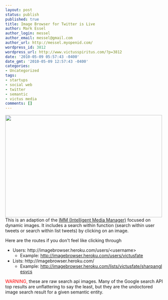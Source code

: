 ```yaml
---
layout: post
status: publish
published: true
title: Image Browser for Twitter is Live
author: Mark Essel
author_login: messel
author_email: messel@gmail.com
author_url: http://messel.myopenid.com/
wordpress_id: 3812
wordpress_url: http://www.victusspiritus.com/?p=3812
date: '2010-05-09 05:57:43 -0400'
date_gmt: '2010-05-09 12:57:43 -0400'
categories:
- Uncategorized
tags:
- startups
- social web
- twitter
- semantic
- victus media
comments: []
---
```

<p><a href="http://imagebrowser.heroku.com"><img src="{{ site.url }}/assets/2010/05/ImageBrowser.png" alt="" title="ImageBrowser" width="500" height="325" class="aligncenter size-full wp-image-3813" /></a><br />
This is an adaption of the <a href="http://victusmedia.com/intelligent-advertising/">IMM (Intelligent Media Manager)</a> focused on dynamic images. It includes a search within function (search within user tweets or search within list tweets) by clicking on an image.</p>
<p>Here are the routes if you don't feel like clicking through</p>
<ul>
<li>Users: http://imagebrowser.heroku.com/users/&lt;username&gt;
<ul>
<li>Example: <a href="http://imagebrowser.heroku.com/users/victusfate">http://imagebrowser.heroku.com/users/victusfate</a></li>
</ul>
</li>
<li>Lists: http://imagebrowser.heroku.com/
<ul>
<li>Example: <a href="http://imagebrowser.heroku.com/lists/victusfate/sharpanglesvcs">http://imagebrowser.heroku.com/lists/victusfate/sharpanglesvcs</a></li>
</ul>
</li>
</ul>
<p><span style="color: #ff0000;"> WARNING,</span> these are raw search api images. Many of the Google search API top results are unflattering to say the least, but they are the undoctored image search result for a given semantic entity.</p>
